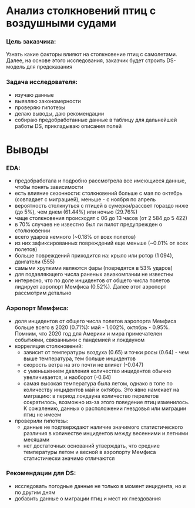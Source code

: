 # Анализ столкновений птиц с воздушными судами

### Цель заказчика:
Узнать какие факторы влияют на столкновение птиц с самолетами. Далее, на основе этого исследования, заказчик будет строить DS-модель для предсказания

### Задача исследователя:
- изучаю данные
- выявляю закономерности
- проверяю гипотезы
- делаю выводы, даю рекомендации
- собираю предобработанные данные в таблицу для дальнейшей работы DS, прикладываю описания полей

# Выводы

### EDA:
- предобработала и подробно рассмотрела все имеющиеся данные, чтобы понять зависимости
- есть влияние сезонности: столкновений больше с мая по октябрь (совпадает с миграцией), меньше - с ноября по апрель
- вероятность столкнуться с птицей в сумерки/рассвет гораздо ниже (до 5%), чем днем (61.44%) или ночью (29.76%)
- чаще столкновения происходят с 06 до 13 часов (от 2 584 до 5 422)
- в 70% случаев не известно был ли пилот предупрежден о столкновении
- всего ударов немного (~0.18% от всех полетов)
- из них зафиксированных повреждений еще меньше (~0.01% от всех полетов)
- больше повреждений приходится на: крыло или ротор (1 094), двигатели (555)
- самыми хрупкими являются фары (повредятся в 53% ударов)
- для подавляющего числа раненых авиакомпании не известны
- интересно, что по доле инцидентов от общего числа полетов лидирует аэропорт Мемфиса (0.52%). Далее этот аэропорт рассмотрим детально


### Аэропорт Мемфиса:
- доля инцидентов от общего числа полетов аэропорта Мемфиса больше всего в 2020 (0.71%): май - 1.002%, октябрь - 0.95%. Помним, что 2020 год для Америки и мира примечателен событиями, связанными с пандемией и локдауном
- корреляция столкновений:
    - зависит от температуры воздуха (0.65) и точки росы (0.64) - чем выше температура, тем больше инцидентов
    - скорость ветра на это почти не влияет (-0.047)
    - с уменьшением давления количество инцидентов обычно увеличивается, и наоборот (-0.64)
    - самая высокая температура была летом, однако в топе по количеству инцидентов май и октябрь. Это явно намекает на миграцию: в период локдауна количество перелетов сократилось, возможно из-за этого поведение птиц изменилось.  К сожалению, данных о расположении гнездовья или миграции птиц не имеем
- проверили гипотезы:
    - данные не подтверждают наличие значимого статистического различия в количестве инцидентов между весенними и летними месяцами
    - нет достаточных оснований утверждать, что средние температуры летом и весной в аэропорту Мемфиса статистически значимо отличаются

### Рекомендации для DS:

- исследовать погодные данные не только в момент инцидента, но и по другим дням
- добавить данные о миграции птиц и мест их гнездования

